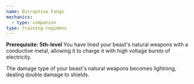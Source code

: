 ```yaml
---
name: Disruptive Fangs
mechanics:
  - type: companion
type: training-regimens
---
```

__Prerequisite: 5th-level__
You have lined your beast's natural weapons with a conductive metal, allowing it to charge it with high voltage bursts of electricity.

The damage type of your beast's natural weapons becomes lightning, dealing double damage to shields.
